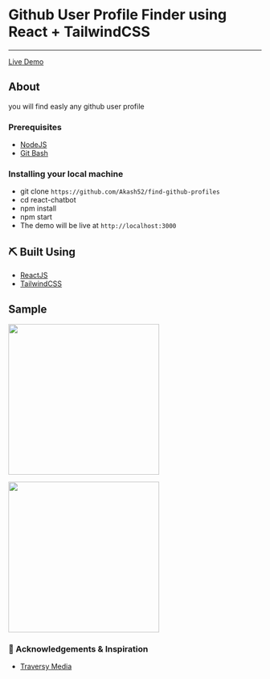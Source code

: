 # Github User Profile Finder using React + TailwindCSS
---

[Live Demo](modest-murdock-af6c60.netlify.app/)

##  About <a name = "about"></a>

you will find easly any github user profile

### Prerequisites

- [NodeJS](https://nodejs.org/en/)
- [Git Bash](https://git-scm.com/downloads)


### Installing your local machine

 - git clone `https://github.com/Akash52/find-github-profiles`
 - cd react-chatbot
 - npm install
 - npm start 
 - The demo will be live at `http://localhost:3000`




## ⛏️ Built Using <a name = "built_using"></a>

- [ReactJS](https://reactjs.org/)
- [TailwindCSS](https://tailwindcss.com/docs)

## Sample

<p align="left">
<img src="https://i.ibb.co/dQhg8Wt/Screenshot-20210515-102357-Chrome.jpg" width="300 height="400"/                                                                                                             
</p>
  <p align="left">
<img src="https://i.ibb.co/9bkLJt6/Screenshot-20210515-102424-Chrome.jpg" width="300 height="400"/                                                                                                                      
</p>


### 🎉 Acknowledgements & Inspiration <a name = "acknowledgement"></a>
- [Traversy Media](https://www.youtube.com/user/TechGuyWeb) 




